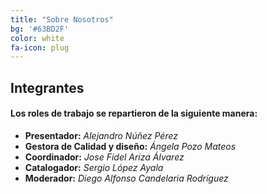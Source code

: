 ```yaml
---
title: "Sobre Nosotros"
bg: '#63BD2F'
color: white
fa-icon: plug
---
```


## **Integrantes**

#### Los roles de trabajo se repartieron de la siguiente manera:
* **Presentador:** _Alejandro Núñez Pérez_
*  **Gestora de Calidad y diseño:** _Ángela Pozo Mateos_
*  **Coordinador:** _Jose Fidel Ariza Álvarez_
*  **Catalogador:** _Sergio López Ayala_
*  **Moderador:** _Diego Alfonso Candelaria Rodríguez_
